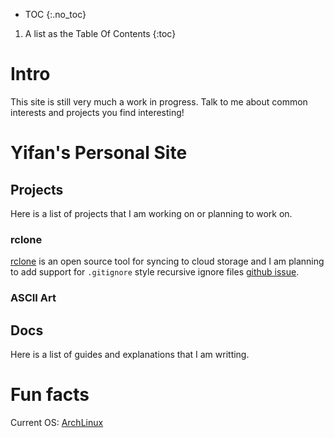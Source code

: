 * TOC
{:.no_toc}
1. A list as the Table Of Contents
{:toc}

# Intro
This site is still very much a work in progress. Talk to me about common interests and projects you find interesting!
# Yifan's Personal Site

## Projects
Here is a list of projects that I am working on or planning to work on.
### rclone
[rclone](rclone.org) is an open source tool for syncing to cloud storage and I am planning to add support for `.gitignore` style recursive ignore files [github issue](https://github.com/rclone/rclone/issues/671).

### ASCII Art

## Docs
Here is a list of guides and explanations that I am writting.

# Fun facts
Current OS: [ArchLinux](www.archlinux.org)